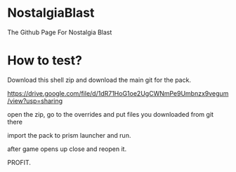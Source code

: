 # NostalgiaBlast
The Github Page For Nostalgia Blast

# How to test?

Download this shell zip and download the main git for the pack.

https://drive.google.com/file/d/1dR71HoG1oe2UgCWNmPe9Umbnzx9vegum/view?usp=sharing

open the zip, go to the overrides and put files you downloaded from git there

import the pack to  prism launcher and run.

after game opens up close and reopen it.

PROFIT.
